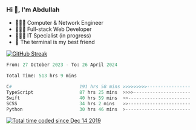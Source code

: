 <h3>Hi 👋, I'm Abdullah</h3>

- 👷🏼‍♂️ Computer & Network Engineer
- 👨🏻‍💻 Full-stack Web Developer
- 👨🏻‍💻 IT Specialist (in progress)
- 🖤 The terminal is my best friend

[![GitHub Streak](https://streak-stats.demolab.com?user=al3bad&theme=transparent&date_format=j%20M%5B%20Y%5D)](https://git.io/streak-stats)

<!--START_SECTION:waka-->

```python
From: 27 October 2023 - To: 26 April 2024

Total Time: 513 hrs 9 mins

C#                         191 hrs 58 mins >>>>>>>>>----------------   37.00 %
TypeScript                 87 hrs 25 mins  >>>>---------------------   16.85 %
Swift                      40 hrs 59 mins  >>-----------------------   07.90 %
SCSS                       34 hrs 2 mins   >>-----------------------   06.56 %
Python                     30 hrs 46 mins  >------------------------   05.93 %
```

<!--END_SECTION:waka-->

<p>
  <a href="https://wakatime.com/@ce2a2aac-0d6b-4d65-b864-8a4bcaf12967"><img src="https://wakatime.com/badge/user/ce2a2aac-0d6b-4d65-b864-8a4bcaf12967.svg" alt="Total time coded since Dec 14 2019" /></a>
</p>
